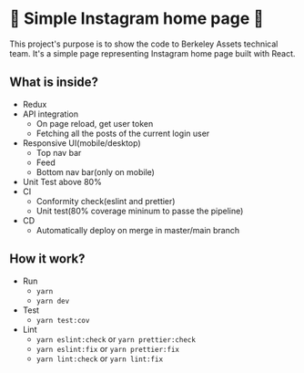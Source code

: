 # 🚀 Simple Instagram home page 🚀

This project's purpose is to show the code to Berkeley Assets technical team. It's a simple page representing Instagram home page built with React.

## What is inside?
* Redux
* API integration
    * On page reload, get user token
    * Fetching all the posts of the current login user
* Responsive UI(mobile/desktop)
  * Top nav bar
  * Feed
  * Bottom nav bar(only on mobile)
* Unit Test above 80%
* CI
    * Conformity check(eslint and prettier)
    * Unit test(80% coverage mininum to passe the pipeline)
* CD
    * Automatically deploy on merge in master/main branch
    
## How it work?
* Run
    * `yarn`
    * `yarn dev`
* Test
    * `yarn test:cov`
* Lint
    * `yarn eslint:check` or `yarn prettier:check`
    * `yarn eslint:fix` or `yarn prettier:fix`
    * `yarn lint:check` or `yarn lint:fix`

